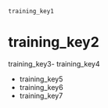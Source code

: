 ```ngMeta
training_key1
```
# training_key2
training_key3- training_key4
- training_key5
- training_key6
- training_key7
